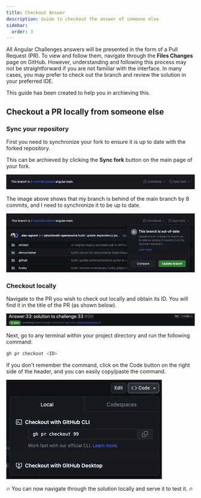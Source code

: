 ```yaml
---
title: Checkout Answer
description: Guide to checkout the answer of someone else
sidebar:
  order: 3
---
```


All Angular Challenges answers will be presented in the form of a Pull Request (PR). To view and follow them, navigate through the **Files Changes** page on GitHub. However, understanding and following this process may not be straightforward if you are not familiar with the interface. In many cases, you may prefer to check out the branch and review the solution in your preferred IDE.

This guide has been created to help you in archieving this.

## Checkout a PR locally from someone else

### Sync your repository

First you need to synchronize your fork to ensure it is up to date with the forked repository.

This can be archieved by clicking the **Sync fork** button on the main page of your fork.

![Sync project header](../../../assets/fork-sync.png)

The image above shows that my branch is behind of the main branch by 8 commits, and I need to synchronize it to be up to date.

![Sync project update modal](../../../assets/sync-fork-update.png)

### Checkout locally

Navigate to the PR you wish to check out locally and obtain its ID. You will find it in the title of the PR (as shown below).

![PR header](../../../assets/PR-header.png)

Next, go to any terminal within your project directory and run the following command:

```bash
gh pr checkout <ID>
```

If you don't remember the command, click on the Code button on the right side of the header, and you can easily copy/paste the command.

![PR code modal](../../../assets/PR-code-btn-modal.png)

🔥 You can now navigate through the solution locally and serve it to test it. 🔥

<!-- gh repo set-default -->
